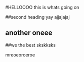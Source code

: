#HELLOOOO
this is whats going on

##second heading yay
ajjajajaj

## another oneee
##we the best
skskksks

mreoeoroeroe
